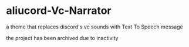 # aliucord-Vc-Narrator
a theme that replaces discord's vc sounds with Text To Speech message

the project has been archived due to inactivity
